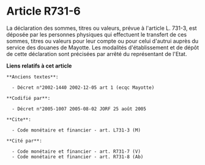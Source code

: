 # Article R731-6

La déclaration des sommes, titres ou valeurs, prévue à l'article L. 731-3, est déposée par les personnes physiques qui
effectuent le transfert de ces sommes, titres ou valeurs pour leur compte ou pour celui d'autrui auprès du service des
douanes de Mayotte. Les modalités d'établissement et de dépôt de cette déclaration sont précisées par arrêté du représentant
de l'Etat.

**Liens relatifs à cet article**

	**Anciens textes**:

	  - Décret n°2002-1440 2002-12-05 art 1 (ecqc Mayotte)

	**Codifié par**:

	  - Décret n°2005-1007 2005-08-02 JORF 25 août 2005

	**Cite**:

	  - Code monétaire et financier - art. L731-3 (M)

	**Cité par**:

	  - Code monétaire et financier - art. R731-7 (V)
	  - Code monétaire et financier - art. R731-8 (Ab)
